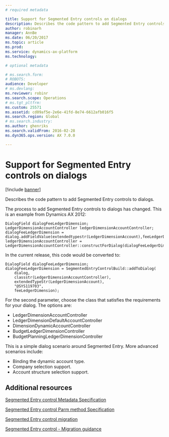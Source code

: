 ```yaml
---
# required metadata

title: Support for Segmented Entry controls on dialogs
description: Describes the code pattern to add Segmented Entry controls to dialogs.
author: robinarh
manager: AnnBe
ms.date: 06/20/2017
ms.topic: article
ms.prod: 
ms.service: dynamics-ax-platform
ms.technology: 

# optional metadata

# ms.search.form: 
# ROBOTS: 
audience: Developer
# ms.devlang: 
ms.reviewer: robinr
ms.search.scope: Operations
# ms.tgt_pltfrm: 
ms.custom: 25571
ms.assetid: cd09af5e-2e6e-41fd-8e74-6612afb016f5
ms.search.region: Global
# ms.search.industry: 
ms.author: ghenriks
ms.search.validFrom: 2016-02-28
ms.dyn365.ops.version: AX 7.0.0

---
```


# Support for Segmented Entry controls on dialogs

[!include [banner](../includes/banner.md)]

Describes the code pattern to add Segmented Entry controls to dialogs.

The process to add Segmented Entry controls to dialogs has changed. This is an example from Dynamics AX 2012:

    DialogField dialogFeeLedgerDimension;
    LedgerDimensionAccountController ledgerDimensionAccountController;
    dialogFeeLedgerDimension = dialog.addFieldValue(extendedtypestr(LedgerDimensionAccount),feeLedgerDimension,"@SYS119703");
    ledgerDimensionAccountController = LedgerDimensionAccountController::constructForDialog(dialogFeeLedgerDimension);

In the current release, this code would be converted to:

    DialogField dialogFeeLedgerDimension;
    dialogFeeLedgerDimension = SegmentedEntryControlBuild::addToDialog(
        dialog, 
        classstr(LedgerDimensionAccountController), 
        extendedTypeStr(LedgerDimensionAccount), 
        "@SYS119703", 
        feeLedgerDimension);

For the second parameter, choose the class that satisfies the requirements for your dialog.  The options are:

-   LedgerDimensionAccountController
-   LedgerDimensionDefaultAccountController
-   DimensionDynamicAccountController
-   BudgetLedgerDimensionController
-   BudgetPlanningLedgerDimensionController

This is a simple dialog scenario around Segmented Entry. More advanced scenarios include:

-   Binding the dynamic account type.
-   Company selection support.
-   Account structure selection support.


Additional resources
--------

[Segmented Entry control Metadata Specification](segmented-entry-control-metadata-specification.md)

[Segmented Entry control Parm method Specification](segmented-entry-control-parm-method-specification.md)

[Segmented Entry control migration](segmented-entry-control-conversion.md)

[Segmented Entry control - Migration guidance](segmented-entry-control-migration-guidance.md)



